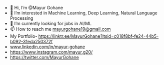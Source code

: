 - 👋 Hi, I’m @Mayur Gohane
- 👀 I’m interested in Machine Learning, Deep Learning, Natural Language Processing
- 🌱 I’m currently looking for jobs in AI/ML
- 📫 How to reach me mayurgohane19@gmail.com
- My Portfolio- https://linktr.ee/MayurGohane?ltsid=c018f8bf-fe24-44b5-b092-31eda250372f
- www.linkedin.com/in/mayur-gohane
- https://www.instagram.com/mayur.g20/
- https://twitter.com/MayurGohane

<!---
Mayurgohane/Mayurgohane is a ✨ special ✨ repository because its `README.md` (this file) appears on your GitHub profile.
You can click the Preview link to take a look at your changes.
--->
